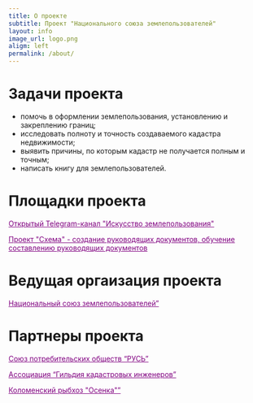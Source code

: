 ```yaml
---
title: О проекте
subtitle: Проект "Национального союза землепользователей"
layout: info  
image_url: logo.png
aligm: left
permalink: /about/
---
```


# Задачи проекта

- помочь в оформлении землепользования, установлению и закреплению границ;
- исследовать полноту и точность создаваемого кадастра недвижимости;
- выявить причины, по которым кадастр не получается полным и точным; 
- написать книгу для землепользователей.

# Площадки проекта

<a href="https://t.me/land_use_art/" target="_blank" style="color: purple;">Открытый Telegram-канал "Искусство землепользования"</a>

<a href="https://t.me/+RDilw91lQY0yMzgy" target="_blank" style="color: purple;">Проект "Схема" - создание руководящих документов, обучение составлению руководящих документов</a>

# Ведущая оргаизация проекта

<a href="https://nsz.su/" target="_blank" style="color: purple;">Национальный союз землепользователей”</a>

# Партнеры проекта

<a href="https://xn----mtbukben7em.xn--p1ai/" target="_blank" style="color: purple;">Союз потребительских обществ “РУСЬ”</a>

<a href="https://kadastrsro.ru/" target="_blank" style="color: purple;">Ассоциация “Гильдия кадастровых инженеров”</a>

<a href="https://osenka-kolomna.ru/" target="_blank" style="color: purple;">Коломенский рыбхоз "Осенка"”</a>